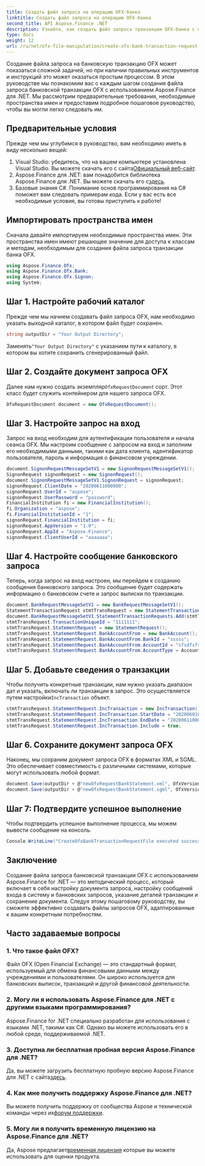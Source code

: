 ```yaml
---
title: Создать файл запроса на операцию OFX-банка
linktitle: Создать файл запроса на операцию OFX-банка
second_title: API Aspose.Finance .NET
description: Узнайте, как создать файл запроса транзакции OFX-банка с помощью Aspose.Finance для .NET, с помощью нашего подробного пошагового руководства. #Aspose #Финансы
type: docs
weight: 12
url: /ru/net/ofx-file-manipulation/create-ofx-bank-transaction-request-file/
---
```

Создание файла запроса на банковскую транзакцию OFX может показаться сложной задачей, но при наличии правильных инструментов и инструкций это может оказаться простым процессом. В этом руководстве мы познакомим вас с каждым шагом создания файла запроса банковской транзакции OFX с использованием Aspose.Finance для .NET. Мы рассмотрим предварительные требования, необходимые пространства имен и предоставим подробное пошаговое руководство, чтобы вы могли легко следовать им.
## Предварительные условия
Прежде чем мы углубимся в руководство, вам необходимо иметь в виду несколько вещей:
1.  Visual Studio: убедитесь, что на вашем компьютере установлена Visual Studio. Вы можете скачать его с сайта[Официальный веб-сайт](https://visualstudio.microsoft.com/).
2.  Aspose.Finance для .NET: вам понадобится библиотека Aspose.Finance для .NET. Вы можете скачать его с[здесь](https://releases.aspose.com/finance/net/).
3. Базовые знания C#. Понимание основ программирования на C# поможет вам следовать примерам кода.
Если у вас есть все необходимые условия, вы готовы приступить к работе!
## Импортировать пространства имен
Сначала давайте импортируем необходимые пространства имен. Эти пространства имен имеют решающее значение для доступа к классам и методам, необходимым для создания файла запроса транзакции банка OFX.
```csharp
using Aspose.Finance.Ofx;
using Aspose.Finance.Ofx.Bank;
using Aspose.Finance.Ofx.Signon;
using System;
```
## Шаг 1. Настройте рабочий каталог
Прежде чем мы начнем создавать файл запроса OFX, нам необходимо указать выходной каталог, в котором файл будет сохранен.
```csharp
string outputDir = "Your Output Directory";
```
 Заменять`"Your Output Directory"` с указанием пути к каталогу, в котором вы хотите сохранить сгенерированный файл.
## Шаг 2. Создайте документ запроса OFX
 Далее нам нужно создать экземпляр`OfxRequestDocument` сорт. Этот класс будет служить контейнером для нашего запроса OFX.
```csharp
OfxRequestDocument document = new OfxRequestDocument();
```
## Шаг 3. Настройте запрос на вход
Запрос на вход необходим для аутентификации пользователя и начала сеанса OFX. Мы настроим сообщение с запросом на вход и заполним его необходимыми данными, такими как дата клиента, идентификатор пользователя, пароль и информация о финансовом учреждении.
```csharp
document.SignonRequestMessageSetV1 = new SignonRequestMessageSetV1();
SignonRequest signonRequest = new SignonRequest();
document.SignonRequestMessageSetV1.SignonRequest = signonRequest;
signonRequest.ClientDate = "20200611000000";
signonRequest.UserId = "aspose";
signonRequest.UserPassword = "password";
FinancialInstitution fi = new FinancialInstitution();
fi.Organization = "aspose";
fi.FinancialInstitutionId = "1";
signonRequest.FinancialInstitution = fi;
signonRequest.AppVersion = "1.0";
signonRequest.AppId = "Aspose.Finance";
signonRequest.ClientUserId = "aaaaaaa";
```
## Шаг 4. Настройте сообщение банковского запроса
Теперь, когда запрос на вход настроен, мы перейдем к созданию сообщения банковского запроса. Это сообщение будет содержать информацию о банковском счете и запрос выписки по транзакции.
```csharp
document.BankRequestMessageSetV1 = new BankRequestMessageSetV1();
StatementTransactionRequest stmtTransRequest = new StatementTransactionRequest();
document.BankRequestMessageSetV1.StatementTransactionRequests.Add(stmtTransRequest);
stmtTransRequest.TransactionUniqueId = "1111111";
stmtTransRequest.StatementRequest = new StatementRequest();
stmtTransRequest.StatementRequest.BankAccountFrom = new BankAccount();
stmtTransRequest.StatementRequest.BankAccountFrom.BankId = "sssss";
stmtTransRequest.StatementRequest.BankAccountFrom.AccountId = "sfsdfsfsdf";
stmtTransRequest.StatementRequest.BankAccountFrom.AccountType = AccountEnum.CHECKING;
```
## Шаг 5. Добавьте сведения о транзакции
 Чтобы получить конкретные транзакции, нам нужно указать диапазон дат и указать, включать ли транзакции в запрос. Это осуществляется путем настройки`IncTransaction` объект.
```csharp
stmtTransRequest.StatementRequest.IncTransaction = new IncTransaction();
stmtTransRequest.StatementRequest.IncTransaction.StartDate = "20200601000000";
stmtTransRequest.StatementRequest.IncTransaction.EndDate = "20200611000000";
stmtTransRequest.StatementRequest.IncTransaction.Include = true;
```
## Шаг 6. Сохраните документ запроса OFX
Наконец, мы сохраним документ запроса OFX в форматах XML и SGML. Это обеспечивает совместимость с различными системами, которые могут использовать любой формат.
```csharp
document.Save(outputDir + @"newOfxRequestBankStatement.xml", OfxVersionEnum.V2x);
document.Save(outputDir + @"newOfxRequestBankStatement.sgml", OfxVersionEnum.V1x);
```
## Шаг 7: Подтвердите успешное выполнение
Чтобы подтвердить успешное выполнение процесса, мы можем вывести сообщение на консоль.
```csharp
Console.WriteLine("CreateOfxBankTransactionRequestFile executed successfully.");
```
## Заключение
Создание файла запроса банковской транзакции OFX с использованием Aspose.Finance for .NET — это методический процесс, который включает в себя настройку документа запроса, настройку сообщений входа в систему и банковских запросов, указание деталей транзакции и сохранение документа. Следуя этому пошаговому руководству, вы сможете эффективно создавать файлы запросов OFX, адаптированные к вашим конкретным потребностям.
## Часто задаваемые вопросы
### 1. Что такое файл OFX?
Файл OFX (Open Financial Exchange) — это стандартный формат, используемый для обмена финансовыми данными между учреждениями и пользователями. Он широко используется для банковских выписок, транзакций и другой финансовой деятельности.
### 2. Могу ли я использовать Aspose.Finance для .NET с другими языками программирования?
Aspose.Finance for .NET специально разработан для использования с языками .NET, такими как C#. Однако вы можете использовать его в любой среде, поддерживаемой .NET.
### 3. Доступна ли бесплатная пробная версия Aspose.Finance для .NET?
Да, вы можете загрузить бесплатную пробную версию Aspose.Finance для .NET с сайта[здесь](https://releases.aspose.com/).
### 4. Как мне получить поддержку Aspose.Finance для .NET?
 Вы можете получить поддержку от сообщества Aspose и технической команды через их[форум поддержки](https://forum.aspose.com/c/finance/43).
### 5. Могу ли я получить временную лицензию на Aspose.Finance для .NET?
 Да, Aspose предлагает[временная лицензия](https://purchase.aspose.com/temporary-license/) которые вы можете использовать для оценки продукта.
